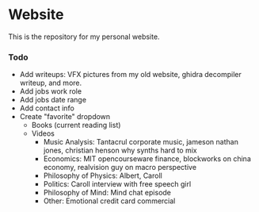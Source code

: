 # Website

This is the repository for my personal website.

### Todo
 - Add writeups: VFX pictures from my old website, ghidra decompiler writeup, and more.
 - Add jobs work role
 - Add jobs date range
 - Add contact info
 - Create "favorite" dropdown
   - Books (current reading list)
   - Videos
     - Music Analysis: Tantacrul corporate music, jameson nathan jones, christian henson why synths hard to mix
     - Economics: MIT opencourseware finance, blockworks on china economy, realvision guy on macro perspective
     - Philosophy of Physics: Albert, Caroll
     - Politics: Caroll interview with free speech girl
     - Philosophy of Mind: Mind chat episode
     - Other: Emotional credit card commercial
